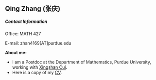 ## Qing Zhang (张庆)

##### Contact Information

Office: MATH 427

E-mail: zhan4169[AT]purdue.edu

**About me:**

- I am a Postdoc at the Department of Mathematics, Purdue University, working with [Xingshan Cui](https://www.math.purdue.edu/~cui177/). 
- Here is a copy of my [CV](https://github.com/zhangqing2513/zhangqing2513.github.io/blob/main/CV.pdf).
